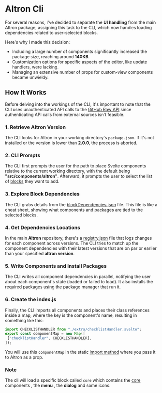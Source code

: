 # Altron Cli

For several reasons, I've decided to separate the **UI handling** from the main Altron package, assigning this task to the CLI, which now handles loading dependencies related to user-selected blocks.

Here's why I made this decision:

- Including a large number of components significantly increased the package size, reaching around **140KB**.
- Customization options for specific aspects of the editor, like update handlers, were lacking.
- Managing an extensive number of props for custom-view components became unwieldy.

## How It Works

Before delving into the workings of the CLI, it's important to note that the CLI uses unauthenticated API calls to the [GitHub Raw API](https://docs.github.com/en/rest/repos/contents) since authenticating API calls from external sources isn't feasible.

### 1. Retrieve Altron Version

The CLI looks for Altron in your working directory's `package.json`. If it's not installed or the version is lower than **2.0.0**, the process is aborted.

### 2. CLI Prompts

The CLI first prompts the user for the path to place Svelte components relative to the current working directory, with the default being **"src/components/altron"**. Afterward, it prompts the user to select the list of [blocks](/docs/Usage/Types/#blocks) they want to add.

### 3. Explore Block Dependencies

The CLI grabs details from the [blockDependencies.json](https://github.com/EMPTYVOID-DEV/Altron/blob/master/blockDependencies.json) file. This file is like a cheat sheet, showing what components and packages are tied to the selected blocks.

### 4. Get Dependencies Locations

In the main **Altron** repository, there's a [registry.json](https://github.com/EMPTYVOID-DEV/Altron/blob/master/registry.json) file that logs changes for each component across versions. The CLI tries to match up the component dependencies with their latest versions that are on par or earlier than your specified **altron version**.

### 5. Write Components and Install Packages

The CLI writes all component dependencies in parallel, notifying the user about each component's state (loaded or failed to load). It also installs the required packages using the package manager that run it.

### 6. Create the index.js

Finally, the CLI imports all components and places their class references inside a map, where the key is the component's name, resulting in something like this:

```javascript
import CHECKLISTHANDLER from "./extra/checklistHandler.svelte";
export const componentMap = new Map([
 ["checklistHandler", CHECKLISTHANDLER],
]);
```

 You will use this `componentMap` in the static [import method](/docs/Altron/Import%20methods) where you pass it to Altron as a prop.

### Note 

The cli will load a specific block called `core` which contains the [core](/docs/Altron/Components/#core) components , the **menu** , the **dialog** and some icons.
